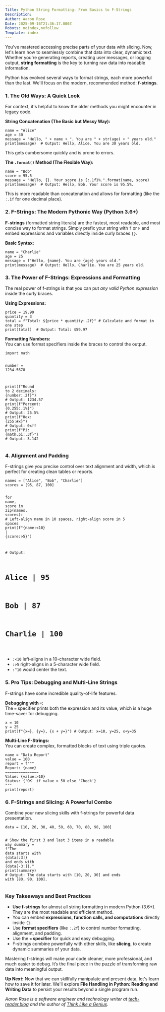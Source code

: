 ```yaml
---
Title: Python String Formatting: From Basics to F-Strings
Description: 
Author: Aaron Rose
Date: 2025-09-16T21:36:17.000Z
Robots: noindex,nofollow
Template: index
---
```

<p>You've mastered accessing precise parts of your data with slicing. Now, let's learn how to seamlessly combine that data into clear, dynamic text. Whether you're generating reports, creating user messages, or logging output, <strong>string formatting</strong> is the key to turning raw data into readable information.</p>

<p>Python has evolved several ways to format strings, each more powerful than the last. We'll focus on the modern, recommended method: <strong>f-strings</strong>.</p>




<h3>
  
  
  <strong>1. The Old Ways: A Quick Look</strong>
</h3>

<p>For context, it's helpful to know the older methods you might encounter in legacy code.</p>

<p><strong>String Concatenation (The Basic but Messy Way):</strong><br>
</p>

<div class="highlight js-code-highlight">
<pre class="highlight python"><code><span class="n">name</span> <span class="o">=</span> <span class="sh">"</span><span class="s">Alice</span><span class="sh">"</span>
<span class="n">age</span> <span class="o">=</span> <span class="mi">30</span>
<span class="n">message</span> <span class="o">=</span> <span class="sh">"</span><span class="s">Hello, </span><span class="sh">"</span> <span class="o">+</span> <span class="n">name</span> <span class="o">+</span> <span class="sh">"</span><span class="s">. You are </span><span class="sh">"</span> <span class="o">+</span> <span class="nf">str</span><span class="p">(</span><span class="n">age</span><span class="p">)</span> <span class="o">+</span> <span class="sh">"</span><span class="s"> years old.</span><span class="sh">"</span>
<span class="nf">print</span><span class="p">(</span><span class="n">message</span><span class="p">)</span>  <span class="c1"># Output: Hello, Alice. You are 30 years old.
</span></code></pre>

</div>



<p>This gets cumbersome quickly and is prone to errors.</p>

<p><strong>The <code>.format()</code> Method (The Flexible Way):</strong><br>
</p>

<div class="highlight js-code-highlight">
<pre class="highlight python"><code><span class="n">name</span> <span class="o">=</span> <span class="sh">"</span><span class="s">Bob</span><span class="sh">"</span>
<span class="n">score</span> <span class="o">=</span> <span class="mf">95.5</span>
<span class="n">message</span> <span class="o">=</span> <span class="sh">"</span><span class="s">Hello, {}. Your score is {:.1f}%.</span><span class="sh">"</span><span class="p">.</span><span class="nf">format</span><span class="p">(</span><span class="n">name</span><span class="p">,</span> <span class="n">score</span><span class="p">)</span>
<span class="nf">print</span><span class="p">(</span><span class="n">message</span><span class="p">)</span>  <span class="c1"># Output: Hello, Bob. Your score is 95.5%.
</span></code></pre>

</div>



<p>This is more readable than concatenation and allows for formatting (like the <code>:.1f</code> for one decimal place).</p>

<h3>
  
  
  <strong>2. F-Strings: The Modern Pythonic Way (Python 3.6+)</strong>
</h3>

<p><strong>F-strings</strong> (formatted string literals) are the fastest, most readable, and most concise way to format strings. Simply prefix your string with <code>f</code> or <code>F</code> and embed expressions and variables directly inside curly braces <code>{}</code>.</p>

<p><strong>Basic Syntax:</strong><br>
</p>

<div class="highlight js-code-highlight">
<pre class="highlight python"><code><span class="n">name</span> <span class="o">=</span> <span class="sh">"</span><span class="s">Charlie</span><span class="sh">"</span>
<span class="n">age</span> <span class="o">=</span> <span class="mi">25</span>
<span class="n">message</span> <span class="o">=</span> <span class="sa">f</span><span class="sh">"</span><span class="s">Hello, </span><span class="si">{</span><span class="n">name</span><span class="si">}</span><span class="s">. You are </span><span class="si">{</span><span class="n">age</span><span class="si">}</span><span class="s"> years old.</span><span class="sh">"</span>
<span class="nf">print</span><span class="p">(</span><span class="n">message</span><span class="p">)</span>  <span class="c1"># Output: Hello, Charlie. You are 25 years old.
</span></code></pre>

</div>



<h3>
  
  
  <strong>3. The Power of F-Strings: Expressions and Formatting</strong>
</h3>

<p>The real power of f-strings is that you can put <em>any valid Python expression</em> inside the curly braces.</p>

<p><strong>Using Expressions:</strong><br>
</p>

<div class="highlight js-code-highlight">
<pre class="highlight python"><code><span class="n">price</span> <span class="o">=</span> <span class="mf">19.99</span>
<span class="n">quantity</span> <span class="o">=</span> <span class="mi">3</span>
<span class="n">total</span> <span class="o">=</span> <span class="sa">f</span><span class="sh">"</span><span class="s">Total: $</span><span class="si">{</span><span class="n">price</span> <span class="o">*</span> <span class="n">quantity</span><span class="si">:</span><span class="p">.</span><span class="mi">2</span><span class="n">f</span><span class="si">}</span><span class="sh">"</span> <span class="c1"># Calculate and format in one step
</span><span class="nf">print</span><span class="p">(</span><span class="n">total</span><span class="p">)</span>  <span class="c1"># Output: Total: $59.97
</span></code></pre>

</div>



<p><strong>Formatting Numbers:</strong><br>
You can use format specifiers inside the braces to control the output.<br>
</p>

<div class="highlight js-code-highlight">
<pre class="highlight python"><code><span class="kn">import</span> <span class="n">math</span>

<span class="n">number</span> <span class="o">=</span> <span class="mf">1234.5678</span>

<span class="nf">print</span><span class="p">(</span><span class="sa">f</span><span class="sh">"</span><span class="s">Round to 2 decimals: </span><span class="si">{</span><span class="n">number</span><span class="si">:</span><span class="p">.</span><span class="mi">2</span><span class="n">f</span><span class="si">}</span><span class="sh">"</span><span class="p">)</span>    <span class="c1"># Output: 1234.57
</span><span class="nf">print</span><span class="p">(</span><span class="sa">f</span><span class="sh">"</span><span class="s">Percent: </span><span class="si">{</span><span class="mf">0.255</span><span class="si">:</span><span class="p">.</span><span class="mi">1</span><span class="o">%</span><span class="si">}</span><span class="sh">"</span><span class="p">)</span>                 <span class="c1"># Output: 25.5%
</span><span class="nf">print</span><span class="p">(</span><span class="sa">f</span><span class="sh">"</span><span class="s">Hex: </span><span class="si">{</span><span class="mi">255</span><span class="si">:</span><span class="c1">#x</span><span class="si">}</span><span class="sh">"</span><span class="p">)</span>                        <span class="c1"># Output: 0xff
</span><span class="nf">print</span><span class="p">(</span><span class="sa">f</span><span class="sh">"</span><span class="s">Pi: </span><span class="si">{</span><span class="n">math</span><span class="p">.</span><span class="n">pi</span><span class="si">:</span><span class="p">.</span><span class="mi">3</span><span class="n">f</span><span class="si">}</span><span class="sh">"</span><span class="p">)</span>                    <span class="c1"># Output: 3.142
</span></code></pre>

</div>



<h3>
  
  
  <strong>4. Alignment and Padding</strong>
</h3>

<p>F-strings give you precise control over text alignment and width, which is perfect for creating clean tables or reports.<br>
</p>

<div class="highlight js-code-highlight">
<pre class="highlight python"><code><span class="n">names</span> <span class="o">=</span> <span class="p">[</span><span class="sh">"</span><span class="s">Alice</span><span class="sh">"</span><span class="p">,</span> <span class="sh">"</span><span class="s">Bob</span><span class="sh">"</span><span class="p">,</span> <span class="sh">"</span><span class="s">Charlie</span><span class="sh">"</span><span class="p">]</span>
<span class="n">scores</span> <span class="o">=</span> <span class="p">[</span><span class="mi">95</span><span class="p">,</span> <span class="mi">87</span><span class="p">,</span> <span class="mi">100</span><span class="p">]</span>

<span class="k">for</span> <span class="n">name</span><span class="p">,</span> <span class="n">score</span> <span class="ow">in</span> <span class="nf">zip</span><span class="p">(</span><span class="n">names</span><span class="p">,</span> <span class="n">scores</span><span class="p">):</span>
    <span class="c1"># Left-align name in 10 spaces, right-align score in 5 spaces
</span>    <span class="nf">print</span><span class="p">(</span><span class="sa">f</span><span class="sh">"</span><span class="si">{</span><span class="n">name</span><span class="si">:</span><span class="o">&lt;</span><span class="mi">10</span><span class="si">}</span><span class="s"> | </span><span class="si">{</span><span class="n">score</span><span class="si">:</span><span class="o">&gt;</span><span class="mi">5</span><span class="si">}</span><span class="sh">"</span><span class="p">)</span>

<span class="c1"># Output:
# Alice      |    95
# Bob        |    87
# Charlie    |   100
</span></code></pre>

</div>



<ul>
<li>
<code>:&lt;10</code> left-aligns in a 10-character wide field.</li>
<li>
<code>:&gt;5</code> right-aligns in a 5-character wide field.</li>
<li>
<code>:^10</code> would center the text.</li>
</ul>

<h3>
  
  
  <strong>5. Pro Tips: Debugging and Multi-Line Strings</strong>
</h3>

<p>F-strings have some incredible quality-of-life features.</p>

<p><strong>Debugging with <code>=</code>:</strong><br>
The <code>=</code> specifier prints both the expression and its value, which is a huge time-saver for debugging.<br>
</p>

<div class="highlight js-code-highlight">
<pre class="highlight python"><code><span class="n">x</span> <span class="o">=</span> <span class="mi">10</span>
<span class="n">y</span> <span class="o">=</span> <span class="mi">25</span>
<span class="nf">print</span><span class="p">(</span><span class="sa">f</span><span class="sh">"</span><span class="si">{</span><span class="n">x</span><span class="o">=</span><span class="si">}</span><span class="s">, </span><span class="si">{</span><span class="n">y</span><span class="o">=</span><span class="si">}</span><span class="s">, </span><span class="si">{</span><span class="n">x</span> <span class="o">+</span> <span class="n">y</span><span class="o">=</span><span class="si">}</span><span class="sh">"</span><span class="p">)</span> <span class="c1"># Output: x=10, y=25, x+y=35
</span></code></pre>

</div>



<p><strong>Multi-Line F-Strings:</strong><br>
You can create complex, formatted blocks of text using triple quotes.<br>
</p>

<div class="highlight js-code-highlight">
<pre class="highlight python"><code><span class="n">name</span> <span class="o">=</span> <span class="sh">"</span><span class="s">Data Report</span><span class="sh">"</span>
<span class="n">value</span> <span class="o">=</span> <span class="mi">100</span>
<span class="n">report</span> <span class="o">=</span> <span class="sa">f</span><span class="sh">"""</span><span class="s">
Report: </span><span class="si">{</span><span class="n">name</span><span class="si">}</span><span class="s">
===============
Value: </span><span class="si">{</span><span class="n">value</span><span class="si">:</span><span class="o">&gt;</span><span class="mi">10</span><span class="si">}</span><span class="s">
Status: </span><span class="si">{</span><span class="sh">'</span><span class="s">OK</span><span class="sh">'</span> <span class="k">if</span> <span class="n">value</span> <span class="o">&gt;</span> <span class="mi">50</span> <span class="k">else</span> <span class="sh">'</span><span class="s">Check</span><span class="sh">'</span><span class="si">}</span><span class="s">
</span><span class="sh">"""</span>
<span class="nf">print</span><span class="p">(</span><span class="n">report</span><span class="p">)</span>
</code></pre>

</div>



<h3>
  
  
  <strong>6. F-Strings and Slicing: A Powerful Combo</strong>
</h3>

<p>Combine your new slicing skills with f-strings for powerful data presentation.<br>
</p>

<div class="highlight js-code-highlight">
<pre class="highlight python"><code><span class="n">data</span> <span class="o">=</span> <span class="p">[</span><span class="mi">10</span><span class="p">,</span> <span class="mi">20</span><span class="p">,</span> <span class="mi">30</span><span class="p">,</span> <span class="mi">40</span><span class="p">,</span> <span class="mi">50</span><span class="p">,</span> <span class="mi">60</span><span class="p">,</span> <span class="mi">70</span><span class="p">,</span> <span class="mi">80</span><span class="p">,</span> <span class="mi">90</span><span class="p">,</span> <span class="mi">100</span><span class="p">]</span>

<span class="c1"># Show the first 3 and last 3 items in a readable way
</span><span class="n">summary</span> <span class="o">=</span> <span class="sa">f</span><span class="sh">"</span><span class="s">The data starts with </span><span class="si">{</span><span class="n">data</span><span class="p">[</span><span class="si">:</span><span class="mi">3</span><span class="p">]</span><span class="si">}</span><span class="s"> and ends with </span><span class="si">{</span><span class="n">data</span><span class="p">[</span><span class="o">-</span><span class="mi">3</span><span class="si">:</span><span class="p">]</span><span class="si">}</span><span class="s">.</span><span class="sh">"</span>
<span class="nf">print</span><span class="p">(</span><span class="n">summary</span><span class="p">)</span>
<span class="c1"># Output: The data starts with [10, 20, 30] and ends with [80, 90, 100].
</span></code></pre>

</div>






<h3>
  
  
  <strong>Key Takeaways and Best Practices</strong>
</h3>

<ul>
<li>
<strong>Use f-strings</strong> for almost all string formatting in modern Python (3.6+). They are the most readable and efficient method.</li>
<li>You can embed <strong>expressions, function calls, and computations</strong> directly inside <code>{}</code>.</li>
<li>Use <strong>format specifiers</strong> (like <code>:.2f</code>) to control number formatting, alignment, and padding.</li>
<li>Use the <strong><code>=</code> specifier</strong> for quick and easy debugging.</li>
<li>F-strings combine powerfully with other skills, like <strong>slicing</strong>, to create dynamic summaries of your data.</li>
</ul>




<p>Mastering f-strings will make your code cleaner, more professional, and much easier to debug. It’s the final piece in the puzzle of transforming raw data into meaningful output.</p>




<p><strong>Up Next:</strong> Now that we can skillfully manipulate and present data, let's learn how to save it for later. We'll explore <strong>File Handling in Python: Reading and Writing Data</strong> to persist your results beyond a single program run.</p>




<p><em>Aaron Rose is a software engineer and technology writer at <a href="https://www.tech-reader.blog" rel="noopener noreferrer">tech-reader.blog</a> and the author of <a href="https://amazon.com/author/aaron.rose" rel="noopener noreferrer">Think Like a Genius</a>.</em></p>

